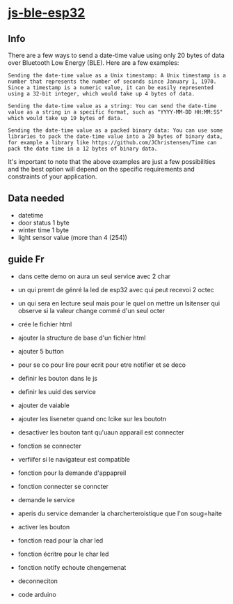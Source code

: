# [js-ble-esp32](https://qypol342.github.io/js-ble-esp32/index2.html)


## Info
There are a few ways to send a date-time value using only 20 bytes of data over Bluetooth Low Energy (BLE). Here are a few examples:

    Sending the date-time value as a Unix timestamp: A Unix timestamp is a number that represents the number of seconds since January 1, 1970. Since a timestamp is a numeric value, it can be easily represented using a 32-bit integer, which would take up 4 bytes of data.

    Sending the date-time value as a string: You can send the date-time value as a string in a specific format, such as "YYYY-MM-DD HH:MM:SS" which would take up 19 bytes of data.

    Sending the date-time value as a packed binary data: You can use some libraries to pack the date-time value into a 20 bytes of binary data, for example a library like https://github.com/JChristensen/Time can pack the date time in a 12 bytes of binary data.

It's important to note that the above examples are just a few possibilities and the best option will depend on the specific requirements and constraints of your application.

## Data needed

- datetime
- door status 1 byte
- winter time 1 byte
- light sensor value (more than 4 (254))


## guide Fr
- dans cette demo on aura un seul service avec 2 char
- un qui premt de génré la led de esp32 avec qui peut recevoi 2 octec
- un qui sera en lecture seul mais pour le quel on mettre un lsitenser qui observe si la valeur change commé d'un seul octer
- crée le fichier html
- ajouter la structure de base d'un fichier html
- ajouter 5 button
- pour se co pour lire pour ecrit pour etre notifier et se deco
- definir les bouton dans le js
- definir les uuid des service
- ajouter de vaiable
- ajouter les liseneter quand onc lcike sur les boutotn
- desactiver les bouton tant qu'uaun apparail est connecter
- fonction se connecter
- verfiifer si le navigateur est compatible
- fonction pour la demande d'appapreil
- fonction connecter se conncter
- demande le service
- aperis du service demander la charcherteroistique que l'on soug=haite
- activer les bouton
- fonction read pour la char led
- fonction écritre pour le char led
- fonction notify echoute chengemenat
- deconneciton

- code arduino


